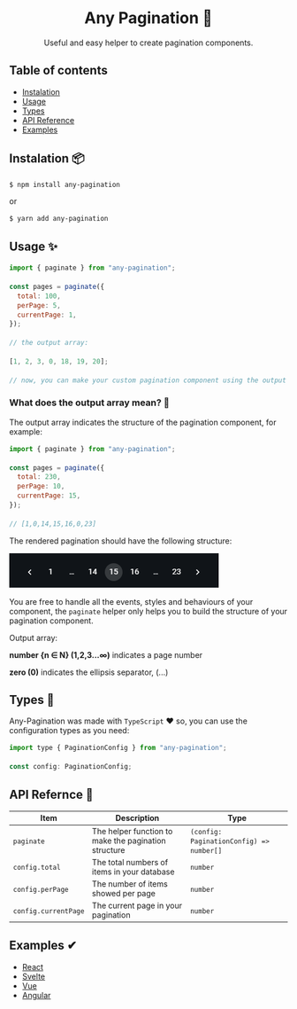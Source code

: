 <h1 align="center">Any Pagination 📄</h1>

<p align="center">Useful and easy helper to create pagination components.</p>

## Table of contents

- [Instalation](#instalation-)
- [Usage](#usage-)
- [Types](#types-)
- [API Reference](#api-refernce-)
- [Examples](#examples-)

## Instalation 📦

```bash
$ npm install any-pagination
```

or

```bash
$ yarn add any-pagination
```

## Usage ✨

```javascript
import { paginate } from "any-pagination";

const pages = paginate({
  total: 100,
  perPage: 5,
  currentPage: 1,
});

// the output array:

[1, 2, 3, 0, 18, 19, 20];

// now, you can make your custom pagination component using the output array
```

### What does the output array mean? 🤔

The output array indicates the structure of the pagination component, for example:

```javascript
import { paginate } from "any-pagination";

const pages = paginate({
  total: 230,
  perPage: 10,
  currentPage: 15,
});

// [1,0,14,15,16,0,23]
```

The rendered pagination should have the following structure:

![Alt text](/.github/example.png)

You are free to handle all the events, styles and behaviours of your component, the `paginate` helper only helps you to build the structure of your pagination component.

Output array:

**number {n ∈ N} (1,2,3...∞)** indicates a page number

**zero (0)** indicates the ellipsis separator, (...)

## Types 🦺

Any-Pagination was made with `TypeScript` ❤️ so, you can use the configuration types as you need:

```javascript
import type { PaginationConfig } from "any-pagination";

const config: PaginationConfig;
```

## API Refernce 📃

| Item                 | Description                                          | Type                                     |
| -------------------- | ---------------------------------------------------- | ---------------------------------------- |
| `paginate`           | The helper function to make the pagination structure | `(config: PaginationConfig) => number[]` |
| `config.total`       | The total numbers of items in your database          | `number`                                 |
| `config.perPage`     | The number of items showed per page                  | `number`                                 |
| `config.currentPage` | The current page in your pagination                  | `number`                                 |

## Examples ✔

- [React](https://stackblitz.com/edit/any-pagination-react?file=src%2FPagination.js)
- [Svelte](https://stackblitz.com/edit/any-pagination-svelte?file=src%2FPagination.svelte)
- [Vue](https://stackblitz.com/edit/any-pagination-vue?file=src%2FPagination.vue)
- [Angular](https://stackblitz.com/edit/any-pagination-angular?file=src%2Fpagination%2Fpagination.component.html)
